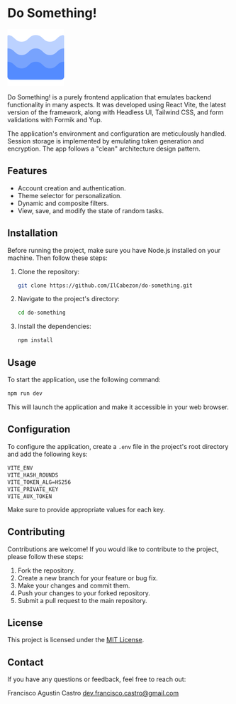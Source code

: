# Do Something!

![Logo](./src/assets/logo.png)

Do Something! is a purely frontend application that emulates backend functionality in many aspects. It was developed using React Vite, the latest version of the framework, along with Headless UI, Tailwind CSS, and form validations with Formik and Yup.

The application's environment and configuration are meticulously handled. Session storage is implemented by emulating token generation and encryption. The app follows a "clean" architecture design pattern.

## Features

- Account creation and authentication.
- Theme selector for personalization.
- Dynamic and composite filters.
- View, save, and modify the state of random tasks.

## Installation

Before running the project, make sure you have Node.js installed on your machine. Then follow these steps:

1. Clone the repository:

   ```bash
   git clone https://github.com/IlCabezon/do-something.git
   ```

2. Navigate to the project's directory:

   ```bash
   cd do-something
   ```

3. Install the dependencies:

   ```bash
   npm install
   ```

## Usage

To start the application, use the following command:

```bash
npm run dev
```

This will launch the application and make it accessible in your web browser.

## Configuration

To configure the application, create a `.env` file in the project's root directory and add the following keys:

```dotenv
VITE_ENV
VITE_HASH_ROUNDS
VITE_TOKEN_ALG=HS256
VITE_PRIVATE_KEY
VITE_AUX_TOKEN
```

Make sure to provide appropriate values for each key.

## Contributing

Contributions are welcome! If you would like to contribute to the project, please follow these steps:

1. Fork the repository.
2. Create a new branch for your feature or bug fix.
3. Make your changes and commit them.
4. Push your changes to your forked repository.
5. Submit a pull request to the main repository.

## License

This project is licensed under the [MIT License](LICENSE).

## Contact

If you have any questions or feedback, feel free to reach out:

Francisco Agustin Castro
dev.francisco.castro@gmail.com
